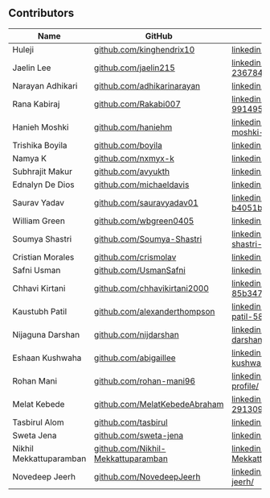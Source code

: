 
## Contributors

| Name | GitHub | LinkedIn |
|---|---|---|
| Huleji | [github.com/kinghendrix10](https://github.com/kinghendrix10) | [linkedin.com/in/huleji-tukura](https://www.linkedin.com/in/huleji-tukura) |
| Jaelin Lee | [github.com/jaelin215](https://github.com/jaelin215) | [linkedin.com/in/jaelin-lee-23678458](https://www.linkedin.com/in/jaelin-lee-23678458/) |
| Narayan Adhikari | [github.com/adhikarinarayan](github.com/adhikarinarayan) | [linkedin.com/in/adhikarinarayan](https://www.linkedin.com/in/adhikarinarayan/) |
| Rana Kabiraj | [github.com/Rakabi007](https://github.com/Rakabi007) | [linkedin.com/in/rana-kabiraj-991495167](https://www.linkedin.com/in/rana-kabiraj-991495167/)
| Hanieh Moshki | [github.com/haniehm](https://github.com/haniehm) | [linkedin.com/in/hanieh-moshki-b90a132](https://www.linkedin.com/in/hanieh-moshki-b90a132/) |
| Trishika Boyila | [github.com/boyila](https://github.com/boyila) | [linkedin.com/in/trishikab](https://www.linkedin.com/in/trishikab/) |
| Namya K | [github.com/nxmyx-k](https://github.com/nxmyx-k) | [linkedin.com/in/namya-kumar/](https://www.linkedin.com/in/namya-kumar/) |
| Subhrajit Makur | [github.com/avyukth](https://github.com/avyukth) | [linkedin.com/in/subhrajitmakur](https://www.linkedin.com/in/subhrajitmakur/) |
| Ednalyn De Dios | [github.com/michaeldavis](https://github.com/michaeldavis) | [linkedin.com/in/michaeldavis](https://linkedin.com/in/michaeldavis) |
| Saurav Yadav | [github.com/sauravyadav01](https://github.com/sauravyadav01) | [linkedin.com/in/saurav-yadav-b4051b246](https://www.linkedin.com/in/saurav-yadav-b4051b246) |
| William Green | [github.com/wbgreen0405](https://github.com/wbgreen0405) | [linkedin.com/in/greenwilliam](https://www.linkedin.com/in/greenwilliam/) |
| Soumya Shastri | [github.com/Soumya-Shastri](https://github.com/Soumya-Shastri) | [linkedin.com/in/soumya-shastri-629756192](https://www.linkedin.com/in/soumya-shastri-629756192/) |
| Cristian Morales | [github.com/crismolav](http://github.com/crismolav) | [linkedin.com/in/cmoraleso](https://www.linkedin.com/in/cmoraleso/) |
| Safni Usman | [github.com/UsmanSafni](https://github.com/UsmanSafni) | [linkedin.com/in/safniusman](https://www.linkedin.com/in/safniusman) |
| Chhavi Kirtani | [github.com/chhavikirtani2000](https://github.com/chhavikirtani2000) | [linkedin.com/in/chhavi-kirtani-85b347178](https://www.linkedin.com/in/chhavi-kirtani-85b347178/) |
| Kaustubh Patil | [github.com/alexanderthompson](https://github.com/alexanderthompson) | [linkedin.com/in/kaustubh-patil-5825811a2](https://www.linkedin.com/in/kaustubh-patil-5825811a2/) |
| Nijaguna Darshan | [github.com/nijdarshan](https://github.com/nijdarshan) | [linkedin.com/in/nijaguna-darshan](https://www.linkedin.com/in/nijaguna-darshan/) |
| Eshaan Kushwaha | [github.com/abigaillee](https://github.com/abigaillee) | [linkedin.com/in/eshaan-kushwaha-335b7a1b1](https://www.linkedin.com/in/eshaan-kushwaha-335b7a1b1/) |
| Rohan Mani | [github.com/rohan-mani96](https://github.com/rohan-mani96) | [linkedin.com/in/rohan-mani-profile/](https://www.linkedin.com/in/rohan-mani-profile/) |
| Melat Kebede| [github.com/MelatKebedeAbraham](https://github.com/MelatKebedeAbraham) | [linkedin.com/in/melat-kebede-291309203](https://www.linkedin.com/in/melat-kebede-291309203) |
| Tasbirul Alom| [github.com/tasbirul](https://github.com/tasbirul) | [linkedin.com/in/tasbirul](https://www.linkedin.com/in/tasbirul) |
| Sweta Jena| [github.com/sweta-jena](https://github.com/sweta-jena) | [linkedin.com/in/sweta-jena](https://www.linkedin.com/in/sweta-jena) |
| Nikhil Mekkattuparamban| [github.com/Nikhil-Mekkattuparamban](https://github.com/Nikhil-Mekkattuparamban) | [linkedin.com/in/Nikhil-Mekkattuparamban](https://www.linkedin.com/in/Nikhil-Mekkattuparamban) |
|Novedeep Jeerh| [github.com/NovedeepJeerh](https://github.com/NovedeepJeerh) | [linkedin.com/in/novedeep-jeerh/](https://www.linkedin.com/in/novedeep-jeerh/) |

